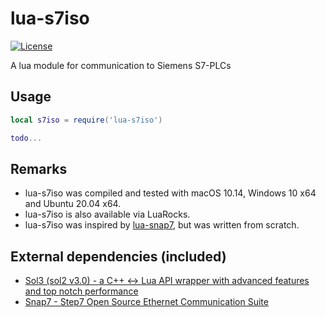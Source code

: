 # lua-s7iso

[![License](http://img.shields.io/badge/License-MIT-brightgreen.svg)](LICENSE)

A lua module for communication to Siemens S7-PLCs

## Usage
```lua
local s7iso = require('lua-s7iso')

todo...

```

## Remarks

- lua-s7iso was compiled and tested with macOS 10.14, Windows 10 x64 and Ubuntu 20.04 x64.
- lua-s7iso is also available via LuaRocks.
- lua-s7iso was inspired by [lua-snap7](https://github.com/srdgame/lua-snap7), but was written from scratch.

## External dependencies (included)
- [Sol3 (sol2 v3.0) - a C++ <-> Lua API wrapper with advanced features and top notch performance]( https://github.com/ThePhD/sol2 )
- [Snap7 - Step7 Open Source Ethernet Communication Suite](http://snap7.sourceforge.net)
